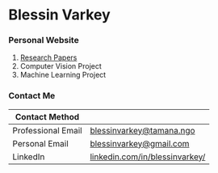# Blessin Varkey
### Personal Website 

1. [Research Papers](https://blessinvarkey.github.io/research)
2. Computer Vision Project 
3. Machine Learning Project

</details>


### Contact Me

| Contact Method |  |
| --- | --- |
| Professional Email | blessinvarkey@tamana.ngo |
| Personal Email | blessinvarkey@gmail.com |
| LinkedIn | [linkedin.com/in/blessinvarkey/](https://www.linkedin.com/in/blessinvarkey/) |
